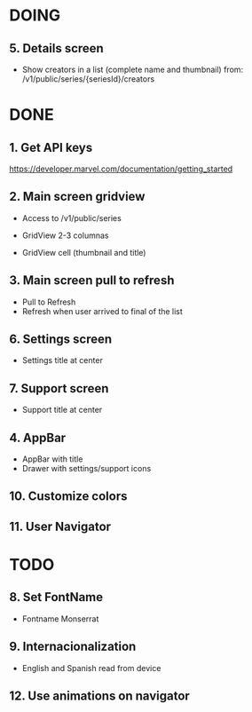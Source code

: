 


# DOING
## 5. Details screen
- Show creators in a list (complete name and thumbnail) from: /v1/public/series/{seriesId}/creators



# DONE
## 1. Get API keys
https://developer.marvel.com/documentation/getting_started

## 2. Main screen gridview
- Access to /v1/public/series

- GridView 2-3 columnas
- GridView cell (thumbnail and title)

## 3. Main screen pull to refresh
- Pull to Refresh
- Refresh when user arrived to final of the list

## 6. Settings screen
- Settings title at center

## 7. Support screen
- Support title at center

## 4. AppBar
- AppBar with title
- Drawer with settings/support icons

## 10. Customize colors

## 11. User Navigator


# TODO

## 8. Set FontName
- Fontname Monserrat

## 9. Internacionalization
- English and Spanish read from device

## 12. Use animations on navigator


